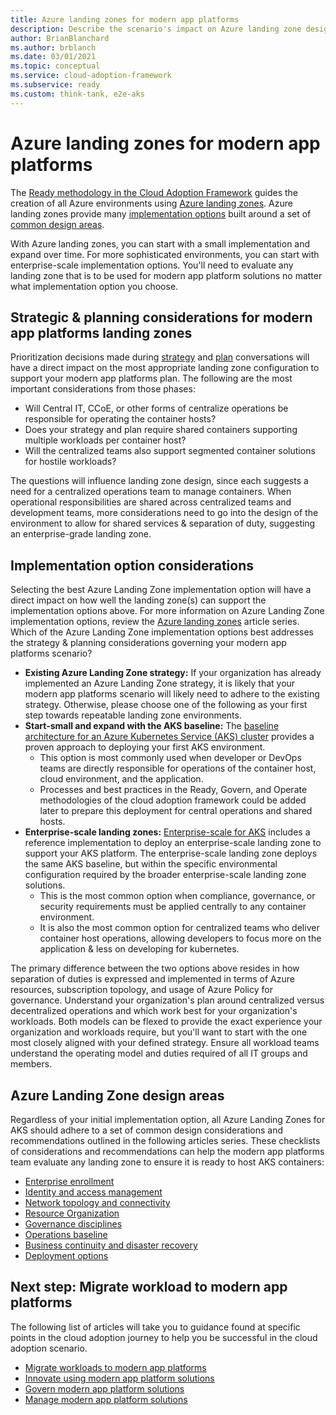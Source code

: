 ```yaml
---
title: Azure landing zones for modern app platforms
description: Describe the scenario's impact on Azure landing zone design
author: BrianBlanchard
ms.author: brblanch
ms.date: 03/01/2021
ms.topic: conceptual
ms.service: cloud-adoption-framework
ms.subservice: ready
ms.custom: think-tank, e2e-aks
---
```


# Azure landing zones for modern app platforms

The [Ready methodology in the Cloud Adoption Framework](../../ready/index.md) guides the creation of all Azure environments using [Azure landing zones](../../ready/landing-zone/index.md). Azure landing zones provide many [implementation options](../../ready/landing-zone/implementation-options.md) built around a set of [common design areas](../../ready/landing-zone/design-areas.md).

With Azure landing zones, you can start with a small implementation and expand over time. For more sophisticated environments, you can start with enterprise-scale implementation options. You'll need to evaluate any landing zone that is to be used for modern app platform solutions no matter what implementation option you choose.

## Strategic & planning considerations for modern app platforms landing zones

Prioritization decisions made during [strategy](./strategy.md) and [plan](./plan.md) conversations will have a direct impact on the most appropriate landing zone configuration to support your modern app platforms plan. The following are the most important considerations from those phases:

- Will Central IT, CCoE, or other forms of centralize operations be responsible for operating the container hosts?
- Does your strategy and plan require shared containers supporting multiple workloads per container host?
- Will the centralized teams also support segmented container solutions for hostile workloads?

The questions will influence landing zone design, since each suggests a need for a centralized operations team to manage containers. When operational responsibilities are shared across centralized teams and development teams, more considerations need to go into the design of the environment to allow for shared services & separation of duty, suggesting an enterprise-grade landing zone.

## Implementation option considerations

Selecting the best Azure Landing Zone implementation option will have a direct impact on how well the landing zone(s) can support the implementation options above. For more information on Azure Landing Zone implementation options, review the [Azure landing zones](../../ready/landing-zone/index.md) article series. Which of the Azure Landing Zone implementation options best addresses the strategy & planning considerations governing your modern app platforms scenario?

- **Existing Azure Landing Zone strategy:** If your organization has already implemented an Azure Landing Zone strategy, it is likely that your modern app platforms scenario will likely need to adhere to the existing strategy. Otherwise, please choose one of the following as your first step towards repeatable landing zone environments.
- **Start-small and expand with the AKS baseline:** The [baseline architecture for an Azure Kubernetes Service (AKS) cluster](/azure/architecture/reference-architectures/containers/aks/secure-baseline-aks?bc=/azure/cloud-adoption-framework/_bread/toc.json&toc=/azure/cloud-adoption-framework/scenarios/aks/toc.json) provides a proven approach to deploying your first AKS environment.
    - This option is most commonly used when developer or DevOps teams are directly responsible for operations of the container host, cloud environment, and the application.
    - Processes and best practices in the Ready, Govern, and Operate methodologies of the cloud adoption framework could be added later to prepare this deployment for central operations and shared hosts.
- **Enterprise-scale landing zones:** [Enterprise-scale for AKS](./enterprise-scale-landing-zone.md) includes a reference implementation to deploy an enterprise-scale landing zone to support your AKS platform. The enterprise-scale landing zone deploys the same AKS baseline, but within the specific environmental configuration required by the broader enterprise-scale landing zone solutions.
    - This is the most common option when compliance, governance, or security requirements must be applied centrally to any container environment.
    - It is also the most common option for centralized teams who deliver container host operations, allowing developers to focus more on the application & less on developing for kubernetes.

The primary difference between the two options above resides in how separation of duties is expressed and implemented in terms of Azure resources, subscription topology, and usage of Azure Policy for governance. Understand your organization's plan around centralized versus decentralized operations and which work best for your organization's workloads. Both models can be flexed to provide the exact experience your organization and workloads require, but you'll want to start with the one most closely aligned with your defined strategy. Ensure all workload teams understand the operating model and duties required of all IT groups and members.

## Azure Landing Zone design areas

Regardless of your initial implementation option, all Azure Landing Zones for AKS should adhere to a set of common design considerations and recommendations outlined in the following articles series. These checklists of considerations and recommendations can help the modern app platforms team evaluate any landing zone to ensure it is ready to host AKS containers:

- [Enterprise enrollment](eslz-enterprise-enrollment.md)
- [Identity and access management](eslz-identity-and-access-management.md)
- [Network topology and connectivity](eslz-network-topology-and-connectivity.md)
- [Resource Organization](eslz-resource-organization.md)
- [Governance disciplines](eslz-security-governance-and-compliance.md)
- [Operations baseline](eslz-management-and-monitoring.md)
- [Business continuity and disaster recovery](eslz-business-continuity-and-disaster-recovery.md)
- [Deployment options](eslz-platform-automation-and-devops.md)

## Next step: Migrate workload to modern app platforms

The following list of articles will take you to guidance found at specific points in the cloud adoption journey to help you be successful in the cloud adoption scenario.

- [Migrate workloads to modern app platforms](./migrate.md)
- [Innovate using modern app platform solutions](/azure/architecture/reference-architectures/containers/aks-start-here?toc=/azure/cloud-adoption-framework/toc.json&bc=/azure/cloud-adoption-framework/_bread/toc.json)
- [Govern modern app platform solutions](./govern.md)
- [Manage modern app platform solutions](./manage.md)
